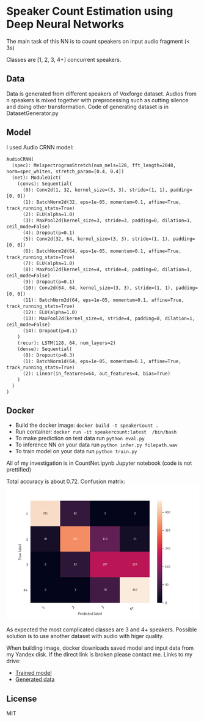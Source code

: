# Speaker Count Estimation using Deep Neural Networks

The main task of this NN is to count speakers on input audio fragment (< 3s)

Classes are [1, 2, 3, 4+] concurrent speakers.

## Data
Data is generated from different speakers of Voxforge dataset. Audios from n speakers is mixed together with preprocessing such as cutting silence and doing other transformation. Code of generating dataset is in DatasetGenerator.py


## Model
I used Audio CRNN model:

```
AudioCRNN(  
  (spec): MelspectrogramStretch(num_mels=128, fft_length=2048, norm=spec_whiten, stretch_param=[0.4, 0.4])
  (net): ModuleDict(
    (convs): Sequential(
      (0): Conv2d(1, 32, kernel_size=(3, 3), stride=(1, 1), padding=[0, 0])
      (1): BatchNorm2d(32, eps=1e-05, momentum=0.1, affine=True, track_running_stats=True)
      (2): ELU(alpha=1.0)
      (3): MaxPool2d(kernel_size=3, stride=3, padding=0, dilation=1, ceil_mode=False)
      (4): Dropout(p=0.1)
      (5): Conv2d(32, 64, kernel_size=(3, 3), stride=(1, 1), padding=[0, 0])
      (6): BatchNorm2d(64, eps=1e-05, momentum=0.1, affine=True, track_running_stats=True)
      (7): ELU(alpha=1.0)
      (8): MaxPool2d(kernel_size=4, stride=4, padding=0, dilation=1, ceil_mode=False)
      (9): Dropout(p=0.1)
      (10): Conv2d(64, 64, kernel_size=(3, 3), stride=(1, 1), padding=[0, 0])
      (11): BatchNorm2d(64, eps=1e-05, momentum=0.1, affine=True, track_running_stats=True)
      (12): ELU(alpha=1.0)
      (13): MaxPool2d(kernel_size=4, stride=4, padding=0, dilation=1, ceil_mode=False)
      (14): Dropout(p=0.1)
    )
    (recur): LSTM(128, 64, num_layers=2)
    (dense): Sequential(
      (0): Dropout(p=0.3)
      (1): BatchNorm1d(64, eps=1e-05, momentum=0.1, affine=True, track_running_stats=True)
      (2): Linear(in_features=64, out_features=4, bias=True)
    )
  )
)
```
## Docker

* Build the docker image: `docker build -t speakerCount .`
* Run container: `docker run -it speakercount:latest  /bin/bash`
* To make prediction on test data run
`python eval.py`
* To inference NN on your data run `python infer.py filepath.wav` 
* To train model on your data run `python train.py`
  
All of my investigation is in CountNet.ipynb Jupyter notebook (code is not prettified)

Total accuracy is about 0.72.
Confusion matrix:
![img](img.png)


As expected the most complicated classes are 3 and 4+ speakers. Possible solution is to use another dataset with audio with higer quality.


When building image, docker downloads saved model and input data from my Yandex disk. If the direct link is broken please contact me. Links to my drive:
* [Trained model]( https://yadi.sk/d/azU-uZCUw-Z9Hg )
* [Generated data]( https://yadi.sk/d/2IrjXBWGhwx1IA )

 
## 

## License

MIT
